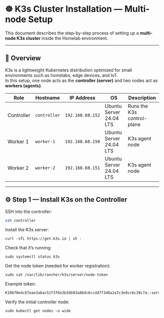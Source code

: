 # ☸️ K3s Cluster Installation — Multi-node Setup

This document describes the step-by-step process of setting up a **multi-node K3s cluster** inside the Homelab environment.

---

## 🧠 Overview

K3s is a lightweight Kubernetes distribution optimized for small environments such as homelabs, edge devices, and IoT.  
In this setup, one node acts as the **controller (server)** and two nodes act as **workers (agents)**.

| Role | Hostname | IP Address | OS | Description |
|------|-----------|-------------|----|--------------|
| Controller | `controller` | `192.168.68.152` | Ubuntu Server 24.04 LTS | Runs the K3s control-plane |
| Worker 1 | `worker-1` | `192.168.68.150` | Ubuntu Server 24.04 LTS | K3s agent node |
| Worker 2 | `worker-2` | `192.168.68.151` | Ubuntu Server 24.04 LTS | K3s agent node |

---

## ⚙️ Step 1 — Install K3s on the Controller

SSH into the controller:
```bash
ssh controller
```

Install the K3s server:
```
curl -sfL https://get.k3s.io | sh -
```

Check that it’s running:
```
sudo systemctl status k3s
```

Get the node token (needed for worker registration):
```
sudo cat /var/lib/rancher/k3s/server/node-token
```

Example token:
```
K10870e4c67eae3abac52f3f6e2b3db93a86dc6ccdd7f3d8a2a7c3e9cc6c39c7a::server:1c32a8f3d4b29b1a1d0aafc3e8f1b8f3
```

Verify the initial controller node:
```
sudo kubectl get nodes -o wide
```


